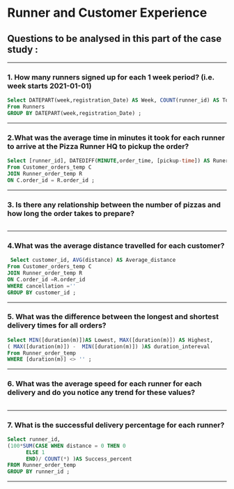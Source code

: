 # Runner and Customer Experience 
## Questions to be analysed in this part of the case study :

***
### 1. How many runners signed up for each 1 week period? (i.e. week starts 2021-01-01)

```sql
Select DATEPART(week,registration_Date) AS Week, COUNT(runner_id) AS Total_runners
From Runners
GROUP BY DATEPART(week,registration_Date) ;
```
***

### 2.What was the average time in minutes it took for each runner to arrive at the Pizza Runner HQ to pickup the order?

``` sql
Select [runner_id], DATEDIFF(MINUTE,order_time, [pickup-time]) AS Runer_pickup
From Customer_orders_temp C
JOIN Runner_order_temp R
ON C.order_id = R.order_id ;
```
***

### 3. Is there any relationship between the number of pizzas and how long the order takes to prepare?

``` sql


```
***


### 4.What was the average distance travelled for each customer?

``` sql
 Select customer_id, AVG(distance) AS Average_distance
From Customer_orders_temp C
JOIN Runner_order_temp R
ON C.order_id =R.order_id
WHERE cancellation =''
GROUP BY customer_id ;

```
***


### 5. What was the difference between the longest and shortest delivery times for all orders?

``` sql
Select MIN([duration(m)])AS Lowest, MAX([duration(m)]) AS Highest,
( MAX([duration(m)]) -  MIN([duration(m)]) )AS duration_intereval
From Runner_order_temp  
WHERE [duration(m)] <> '' ;

````
***


### 6. What was the average speed for each runner for each delivery and do you notice any trend for these values?
```sql

```
***


### 7. What is the successful delivery percentage for each runner?
``` sql
Select runner_id, 
(100*SUM(CASE WHEN distance = 0 THEN 0
	  ELSE 1
	  END)/ COUNT(*) )AS Success_percent
FROM Runner_order_temp 
GROUP BY runner_id ;
```
***
